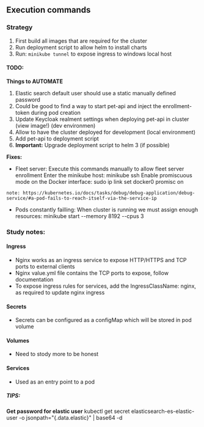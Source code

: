 ## Execution commands

### Strategy
1. First build all images that are required for the cluster
2. Run deployment script to allow helm to install charts
3. Run: `minikube tunnel` to expose ingress to windows local host

#### TODO:

**Things to AUTOMATE**
1. Elastic search default user should use a static manually defined password
2. Could be good to find a way to start pet-api and inject the enrollment-token during pod creation
3. Update Keycloak realment settings when deploying pet-api in cluster (view image!) (dev environmen)
4. Allow to have the cluster deployed for development (local environment)
5. Add pet-api to deployment script
6. **Important:** Upgrade deployment script to helm 3 (if possible)

**Fixes:**  
- Fleet server: Execute this commands manually to allow fleet server enrollment
Enter the minikube host: minikube ssh
Enable promiscuous mode on the Docker interface: sudo ip link set docker0 promisc on

`note: https://kubernetes.io/docs/tasks/debug/debug-application/debug-service/#a-pod-fails-to-reach-itself-via-the-service-ip`

- Pods constantly failling: When cluster is running we must assign enough resources:
minikube start --memory 8192 --cpus 3

### Study notes:

#### Ingress

  - Nginx works as an ingress service to expose HTTP/HTTPS and TCP ports to external clients
  - Nginx value.yml file contains the TCP ports to expose, follow documentation
  - To expose ingress rules for services, add the IngressClassName: nginx, as required to update nginx ingress

#### Secrets

  - Secrets can be configured as a configMap which will be stored in pod volume

#### Volumes

  - Need to stody more to be honest

#### Services

  - Used as an entry point to a pod

##### TIPS:

**Get password for elastic user**
kubectl get secret elasticsearch-es-elastic-user -o jsonpath="{.data.elastic}" | base64 -d
